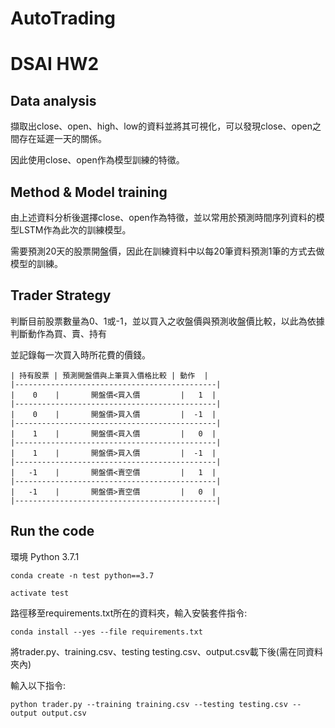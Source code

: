 # AutoTrading
# DSAI HW2

## Data analysis
   擷取出close、open、high、low的資料並將其可視化，可以發現close、open之間存在延遲一天的關係。
   
   因此使用close、open作為模型訓練的特徵。
   
## Method & Model training
   由上述資料分析後選擇close、open作為特徵，並以常用於預測時間序列資料的模型LSTM作為此次的訓練模型。
   
   需要預測20天的股票開盤價，因此在訓練資料中以每20筆資料預測1筆的方式去做模型的訓練。
   
## Trader Strategy
   判斷目前股票數量為0、1或-1，並以買入之收盤價與預測收盤價比較，以此為依據判斷動作為買、賣、持有
   
   並記錄每一次買入時所花費的價錢。
   ```
   | 持有股票 | 預測開盤價與上筆買入價格比較 | 動作  |
   |---------------------------------------------|
   |    0    |       開盤價<買入價         |   1  |
   |---------------------------------------------|
   |    0    |       開盤價>買入價         |  -1  |
   |---------------------------------------------|
   |    1    |       開盤價<買入價         |   0  |
   |---------------------------------------------|
   |    1    |       開盤價>買入價         |  -1  |
   |---------------------------------------------|
   |   -1    |       開盤價<賣空價         |   1  |
   |---------------------------------------------|
   |   -1    |       開盤價>賣空價         |   0  |
   |---------------------------------------------|
   ```
## Run the code
環境
Python 3.7.1
```
conda create -n test python==3.7
```
```
activate test
```
路徑移至requirements.txt所在的資料夾，輸入安裝套件指令:
```
conda install --yes --file requirements.txt
```
將trader.py、training.csv、testing testing.csv、output.csv載下後(需在同資料夾內)

輸入以下指令:
```
python trader.py --training training.csv --testing testing.csv --output output.csv
```

